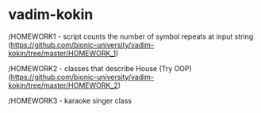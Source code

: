 vadim-kokin
===========
/HOMEWORK1 - script counts the number of symbol repeats at input string (https://github.com/bionic-university/vadim-kokin/tree/master/HOMEWORK_1)

/HOMEWORK2 - classes that describe House (Try OOP) (https://github.com/bionic-university/vadim-kokin/tree/master/HOMEWORK_2)

/HOMEWORK3 - karaoke singer class
